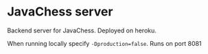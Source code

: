 # JavaChess server
Backend server for JavaChess. Deployed on heroku.

When running locally specify `-Dproduction=false`. Runs on port 8081
